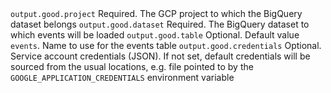 <tr>
    <td><code>output.good.project</code></td>
    <td>Required. The GCP project to which the BigQuery dataset belongs</td>
</tr>
<tr>
    <td><code>output.good.dataset</code></td>
    <td>Required. The BigQuery dataset to which events will be loaded</td>
</tr>
<tr>
    <td><code>output.good.table</code></td>
    <td>Optional. Default value <code>events</code>. Name to use for the events table</td>
</tr>
<tr>
    <td><code>output.good.credentials</code></td>
    <td>Optional. Service account credentials (JSON). If not set, default credentials will be sourced from the usual locations, e.g. file pointed to by the <code>GOOGLE_APPLICATION_CREDENTIALS</code> environment variable </td>
</tr>
